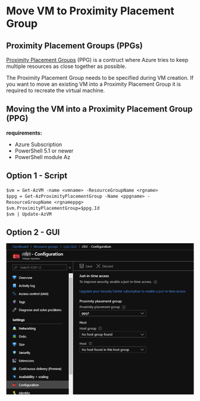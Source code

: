 # Move VM to Proximity Placement Group

## Proximity Placement Groups (PPGs)

[Proximity Placement Groups](https://docs.microsoft.com/en-us/azure/virtual-machines/windows/proximity-placement-groups) (PPG) is a contruct where Azure tries to keep multiple resources as close together as possible.

The Proximity Placement Group needs to be specified during VM creation. If you want to move an existing VM into a Proximity Placement Group it is required to recreate the virtual machine.

## Moving the VM into a Proximity Placement Group (PPG)

**requirements:**

* Azure Subscription
* PowerShell 5.1 or newer
* PowerShell module Az

## Option 1 - Script

    $vm = Get-AzVM -name <vmname> -ResourceGroupName <rgname>
    $ppg = Get-AzProximityPlacementGroup -Name <ppgname> -ResourceGroupName <rgnameppg>
    $vm.ProximityPlacementGroup=$ppg.Id
    $vm | Update-AzVM


## Option 2 - GUI
![Move VM to PPG](Update-VM-PPG.png)


